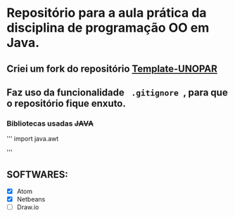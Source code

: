 # Repositório para a aula prática da disciplina de programação OO em Java.

## Criei um fork do repositório <a href="https://github.com/OgliariNatan/Template-UNOPAR">Template-UNOPAR</a>


## Faz uso da funcionalidade <code> .gitignore </code>, para que o repositório fique enxuto.


### Bibliotecas usadas ~~JAVA~~
'''
import java.awt

'''



## SOFTWARES:

 - [x] Atom
 - [x] Netbeans
 - [ ] Draw.io
